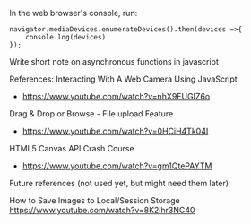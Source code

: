 
In the web browser's console, run:

```
navigator.mediaDevices.enumerateDevices().then(devices =>{
    console.log(devices)
});
```

Write short note on asynchronous functions in javascript




References:
Interacting With A Web Camera Using JavaScript
* https://www.youtube.com/watch?v=nhX9EUGIZ6o

Drag & Drop or Browse - File upload Feature
* https://www.youtube.com/watch?v=0HCiH4Tk04I

HTML5 Canvas API Crash Course
* https://www.youtube.com/watch?v=gm1QtePAYTM


Future references (not used yet, but might need them later)


How to Save Images to Local/Session Storage
https://www.youtube.com/watch?v=8K2ihr3NC40




